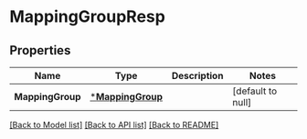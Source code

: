 # MappingGroupResp

## Properties
Name | Type | Description | Notes
------------ | ------------- | ------------- | -------------
**MappingGroup** | [***MappingGroup**](MappingGroup.md) |  | [default to null]

[[Back to Model list]](../README.md#documentation-for-models) [[Back to API list]](../README.md#documentation-for-api-endpoints) [[Back to README]](../README.md)


